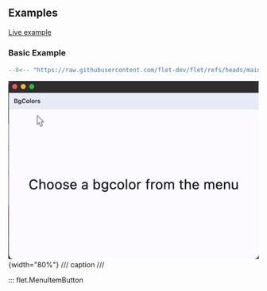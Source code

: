 ## Examples

[Live example](https://flet-controls-gallery.fly.dev/buttons/menuitembutton)

### Basic Example

```python
--8<-- "https://raw.githubusercontent.com/flet-dev/flet/refs/heads/main/sdk/python/examples/controls/menu-item-button/basic.py"
```

![basic](https://raw.githubusercontent.com/flet-dev/flet/main/sdk/python/examples/controls/menu-item-button/media/basic.gif){width="80%"}
/// caption
///

::: flet.MenuItemButton
